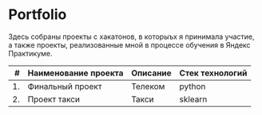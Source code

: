 # Portfolio

Здесь собраны проекты с хакатонов, в которыъх я принимала участие, а также проекты, реализованные мной в процессе обучения в Яндекс Практикуме.

| # | Наименование проекта | Описание | Стек технологий|
|--:|----------------------|----------|----------------|
| 1.| Финальный проект     | Телеком  | python         |
| 2.| Проект такси		   | Такси    | sklearn        |
